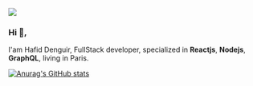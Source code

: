 ![](https://i.ytimg.com/vi/RkBfu-W7tt0/maxresdefault.jpg)
### Hi 👋,


 I'am Hafid Denguir, FullStack developer, specialized in **Reactjs**, **Nodejs**, **GraphQL**, living in Paris.


[![Anurag's GitHub stats](https://github-readme-stats.vercel.app/api?username=hdenguir)](https://github.com/anuraghazra/github-readme-stats)

